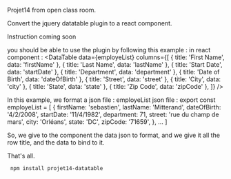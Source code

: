 Projet14 from open class room.

Convert the jquery datatable plugin to a react component.

Instruction coming soon

you should be able to use the plugin by following this example :
in react component :
<DataTable
data={employeList}
columns={[
{ title: 'First Name', data: 'firstName' },
{ title: 'Last Name', data: 'lastName' },
{ title: 'Start Date', data: 'startDate' },
{ title: 'Department', data: 'department' },
{ title: 'Date of Birth', data: 'dateOfBirth' },
{ title: 'Street', data: 'street' },
{ title: 'City', data: 'city' },
{ title: 'State', data: 'state' },
{ title: 'Zip Code', data: 'zipCode' },
]}
/>

In this example, we format a json file : employeList
json file :
export const employeList = [
{
firstName: 'sebastien',
lastName: 'Mitterand',
dateOfBirth: '4/2/2008',
startDate: '11/4/1982',
department: 71,
street: 'rue du champ de mars',
city: 'Orléans',
state: 'DC',
zipCode: '71659',
},
...
]

So, we give to the component the data json to format, and we give it all the row title, and the data to bind to it.

That's all.

` npm install projet14-datatable`
